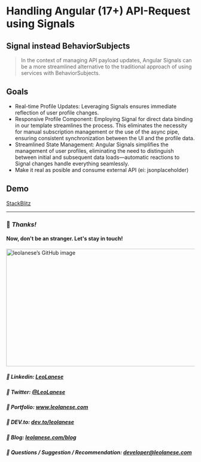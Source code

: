 # Handling Angular (17+) API-Request using Signals

## Signal instead BehaviorSubjects

> In the context of managing API payload updates, Angular Signals can be a more streamlined alternative to the traditional approach of using services with BehaviorSubjects.

## Goals

- Real-time Profile Updates: Leveraging Signals ensures immediate reflection of user profile changes.
- Responsive Profile Component: Employing Signal for direct data binding in our template streamlines the process. This eliminates the necessity for manual subscription management or the use of the async pipe, ensuring consistent synchronization between the UI and the profile data.
- Streamlined State Management: Angular Signals simplifies the management of user profiles, eliminating the need to distinguish between initial and subsequent data loads—automatic reactions to Signal changes handle everything seamlessly.
- Make it real as posible and consume external API (ei: jsonplaceholder)

## Demo
[StackBlitz](https://stackblitz.com/~/github.com/leolanese/Angular-Signal-API-Request)

---
### :100: <i>Thanks!</i>
#### Now, don't be an stranger. Let's stay in touch!

<a href="https://github.com/leolanese" target="_blank" rel="noopener noreferrer">
  <img src="https://scastiel.dev/api/image/leolanese?dark&removeLink" alt="leolanese’s GitHub image" width="600" height="314" />
</a>

##### :radio_button: Linkedin: <a href="https://www.linkedin.com/in/leolanese/" target="_blank">LeoLanese</a>
##### :radio_button: Twitter: <a href="https://twitter.com/LeoLanese" target="_blank">@LeoLanese</a>
##### :radio_button: Portfolio: <a href="https://www.leolanese.com" target="_blank">www.leolanese.com</a>
##### :radio_button: DEV.to: <a href="https://www.dev.to/leolanese" target="_blank">dev.to/leolanese</a>
##### :radio_button: Blog: <a href="https://www.leolanese.com/blog" target="_blank">leolanese.com/blog</a>
##### :radio_button: Questions / Suggestion / Recommendation: developer@leolanese.com
